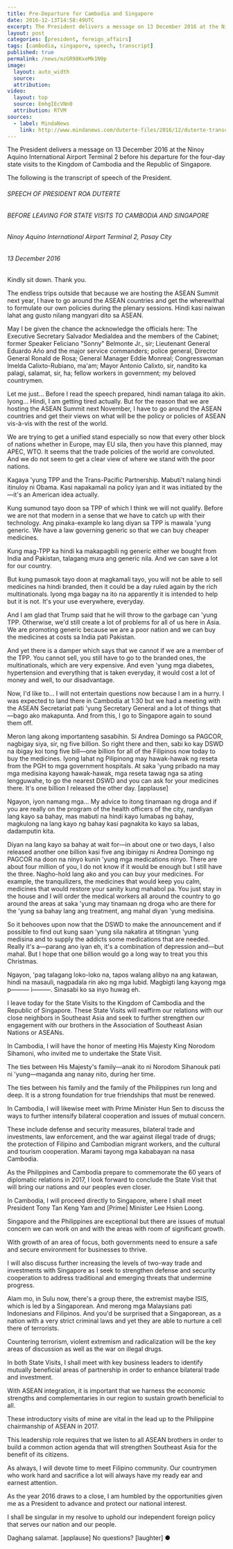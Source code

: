 ```yaml
---
title: Pre-Departure for Cambodia and Singapore
date: 2016-12-13T14:58:49UTC
excerpt: The President delivers a message on 13 December 2016 at the Ninoy Aquino International Airport Terminal 2 before his departure for state visits to Cambodia and Singapore.
layout: post
categories: [president, foreign_affairs]
tags: [cambodia, singapore, speech, transcript]
published: true
permalink: /news/mzGR98KxeMk1N9p
image:
  layout: auto_width
  source: 
  attribution: 
video:
  layout: top
  source: EmhgIEcVNn0
  attribution: RTVM
sources:
  - label: MindaNews
    link: http://www.mindanews.com/duterte-files/2016/12/duterte-transcripts-departure-for-cambodia-13-dec-2016/
---
```


The President delivers a message on 13 December 2016 at the Ninoy Aquino International Airport Terminal 2 before his departure for the four-day state visits to the Kingdom of Cambodia and the Republic of Singapore.

The following is the transcript of speech of the President.

###### SPEECH OF PRESIDENT ROA DUTERTE

###### BEFORE LEAVING FOR STATE VISITS TO CAMBODIA AND SINGAPORE

###### Ninoy Aquino International Airport Terminal 2, Pasay City

###### 13 December 2016

Kindly sit down. Thank you.

The endless trips outside that because we are hosting the ASEAN Summit next year, I have to go around the ASEAN countries and get the wherewithal to formulate our own policies during the plenary sessions. Hindi kasi naiwan lahat ang gusto nilang mangyari dito sa ASEAN.

May I be given the chance the acknowledge the officials here: The Executive Secretary Salvador Medialdea and the members of the Cabinet; former Speaker Feliciano "Sonny" Belmonte Jr., sir; Lieutenant General Eduardo Año and the major service commanders; police general, Director General Ronald de Rosa; General Manager Eddie Monreal; Congresswoman Imelda Calixto-Rubiano, ma'am; Mayor Antonio Calixto, sir, nandito ka palagi, salamat, sir, ha; fellow workers in government; my beloved countrymen.

Let me just... Before I read the speech prepared, hindi naman talaga ito akin. Iyong... Hindi, I am getting tired actually. But for the reason that we are hosting the ASEAN Summit next November, I have to go around the ASEAN countries and get their views on what will be the policy or policies of ASEAN vis-à-vis with the rest of the world.

We are trying to get a unified stand especially so now that every other block of nations whether in Europe, may EU sila, then you have this planned, may APEC, WTO. It seems that the trade policies of the world are convoluted. And we do not seem to get a clear view of where we stand with the poor nations.

Kagaya 'yung TPP and the Trans-Pacific Partnership. Mabuti't nalang hindi itinuloy ni Obama. Kasi napakamali na policy iyan and it was initiated by the—it's an American idea actually.

Kung sumunod tayo doon sa TPP of which I think we will not qualify. Before we are not that modern in a sense that we have to catch up with their technology. Ang pinaka-example ko lang diyan sa TPP is mawala 'yung generic. We have a law governing generic so that we can buy cheaper medicines.

Kung mag-TPP ka hindi ka makapagbili ng generic either we bought from India and Pakistan, talagang mura ang generic nila. And we can save a lot for our country.

But kung pumasok tayo doon at magkamali tayo, you will not be able to sell medicines na hindi branded, then it could be a day ruled again by the rich multinationals. Iyong mga bagay na ito na apparently it is intended to help but it is not.  It's your use everywhere, everyday.

And I am glad that Trump said that he will throw to the garbage can 'yung TPP. Otherwise, we'd still create a lot of problems for all of us here in Asia. We are promoting generic because we are a poor nation and we can buy the medicines at costs sa India pati Pakistan.

And yet there is a damper which says that we cannot if we are a member of the TPP. You cannot sell, you still have to go to the branded ones, the multinationals, which are very expensive. And even 'yung mga diabetes, hypertension and everything that is taken everyday, it would cost a lot of money and well, to our disadvantage.

Now, I'd like to... I will not entertain questions now because I am in a hurry. I was expected to land there in Cambodia at 1:30 but we had a meeting with the ASEAN Secretariat pati 'yung Secretary General and a lot of things that—bago ako makapunta. And from this, I go to Singapore again to sound them off.

Meron lang akong importanteng sasabihin. Si Andrea Domingo sa PAGCOR, nagbigay siya, sir, ng five billion. So right there and then, sabi ko kay DSWD na ibigay koi tong five bill—one billion for all of the Filipinos now today to buy the medicines. Iyong lahat ng Pilipinong may hawak-hawak ng reseta from the PGH to mga government hospitals. At saka 'yung pribado na may mga medisina kayong hawak-hawak, mga reseta tawag nga sa ating lengguwahe, to go the nearest DSWD and you can ask for your medicines there. It's one billion I released the other day. [applause]

Ngayon, iyon namang mga... My advice to itong tinamaan ng droga and if you are really on the program of the health officers of the city, nandiyan lang kayo sa bahay, mas mabuti na hindi kayo lumabas ng bahay, magkulong na lang kayo ng bahay kasi pagnakita ko kayo sa labas, dadamputin kita.

Diyan na lang kayo sa bahay at wait for—in about one or two days, I also released another one billion kasi five ang ibinigay ni Andrea Domingo ng PAGCOR na doon na ninyo kunin 'yung mga medications ninyo. There are about four million of you, I do not know if it would be enough but I still have the three. Nagho-hold lang ako and you can buy your medicines. For example, the tranquilizers, the medicines that would keep you calm, medicines that would restore your sanity kung mahabol pa. You just stay in the house and I will order the medical workers all around the country to go around the areas at saka 'yung may tinamaan ng droga who are there for the 'yung sa bahay lang ang treatment, ang mahal diyan 'yung medisina.

So it behooves upon now that the DSWD to make the announcement and if possible to find out kung saan 'yung sila nakatira at titingnan 'yung medisina and to supply the addicts some medications that are needed. Really it's a—parang ano iyan eh, it's a combination of depression and—but mahal. But I hope that one billion would go a long way to treat you this Christmas.

Ngayon, 'pag talagang loko-loko na, tapos walang alibyo na ang katawan, hindi na masauli, nagpadala rin ako ng mga lubid. Magbigti lang kayong mga p——— i———. Sinasabi ko sa inyo huwag eh.

I leave today for the State Visits to the Kingdom of Cambodia and the Republic of Singapore. These State Visits will reaffirm our relations with our close neighbors in Southeast Asia and seek to further strengthen our engagement with our brothers in the Association of Southeast Asian Nations or ASEANs.

In Cambodia, I will have the honor of meeting His Majesty King Norodom Sihamoni, who invited me to undertake the State Visit.

The ties between His Majesty's family—anak ito ni Norodom Sihanouk pati ni 'yung—maganda ang nanay nito, during her time.

The ties between his family and the family of the Philippines run long and deep. It is a strong foundation for true friendships that must be renewed.

In Cambodia, I will likewise meet with Prime Minister Hun Sen to discuss the ways to further intensify bilateral cooperation and issues of mutual concern.

These include defense and security measures, bilateral trade and investments, law enforcement, and the war against illegal trade of drugs; the protection of Filipino and Cambodian migrant workers, and the cultural and tourism cooperation. Marami tayong mga kababayan na nasa Cambodia.

As the Philippines and Cambodia prepare to commemorate the 60 years of diplomatic relations in 2017, I look forward to conclude the State Visit that will bring our nations and our peoples even closer.

In Cambodia, I will proceed directly to Singapore, where I shall meet President Tony Tan Keng Yam and [Prime] Minister Lee Hsien Loong.

Singapore and the Philippines are exceptional but there are issues of mutual concern we can work on and with the areas with room of significant growth.

With growth of an area of focus, both governments need to ensure a safe and secure environment for businesses to thrive.

I will also discuss further increasing the levels of two-way trade and investments with Singapore as I seek to strengthen defense and security cooperation to address traditional and emerging threats that undermine progress.

Alam mo, in Sulu now, there's a group there, the extremist maybe ISIS, which is led by a Singaporean. And merong mga Malaysians pati Indonesians and Filipinos. And you'd be surprised that a Singaporean, as a nation with a very strict criminal laws and yet they are able to nurture a cell there of terrorists.

Countering terrorism, violent extremism and radicalization will be the key areas of discussion as well as the war on illegal drugs.

In both State Visits, I shall meet with key business leaders to identify mutually beneficial areas of partnership in order to enhance bilateral trade and investment.

With ASEAN integration, it is important that we harness the economic strengths and complementaries in our region to sustain growth beneficial to all.

These introductory visits of mine are vital in the lead up to the Philippine chairmanship of ASEAN in 2017.

This leadership role requires that we listen to all ASEAN brothers in order to build a common action agenda that will strengthen Southeast Asia for the benefit of its citizens.

As always, I will devote time to meet Filipino community. Our countrymen who work hard and sacrifice a lot will always have my ready ear and earnest attention.

As the year 2016 draws to a close, I am humbled by the opportunities given me as a President to advance and protect our national interest.

I shall be singular in my resolve to uphold our independent foreign policy that serves our nation and our people.

Daghang salamat. [applause] No questions? [laughter]
&#x25cf;
